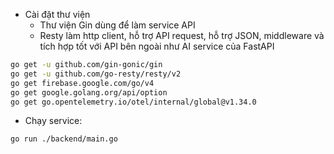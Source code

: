 - Cài đặt thư viện
  - Thư viện Gin dùng để làm service API
  - Resty làm http client, hỗ trợ API request, hỗ trợ JSON, middleware và tích hợp tốt với API bên ngoài như AI service của FastAPI

```bash
go get -u github.com/gin-gonic/gin
go get -u github.com/go-resty/resty/v2
go get firebase.google.com/go/v4
go get google.golang.org/api/option
go get go.opentelemetry.io/otel/internal/global@v1.34.0

```

- Chạy service:

```bash
go run ./backend/main.go
```
